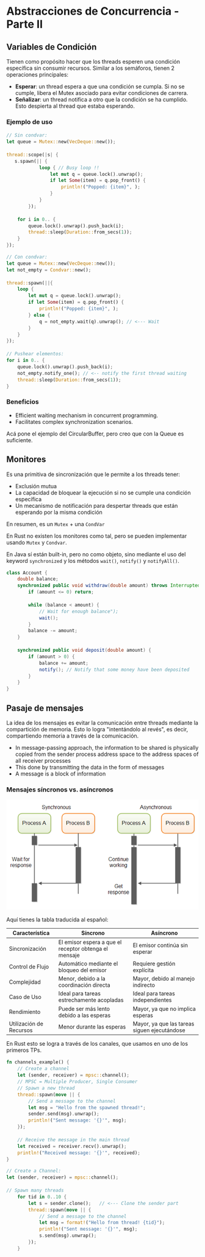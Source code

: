 # Abstracciones de Concurrencia - Parte II
## Variables de Condición
Tienen como propósito hacer que los threads esperen una condición específica sin consumir recursos. 
Similar a los semáforos, tienen 2 operaciones principales:
- **Esperar**: un thread espera a que una condición se cumpla. Si no se cumple, libera el Mutex asociado para evitar condiciones de carrera.
- **Señalizar**: un thread notifica a otro que la condición se ha cumplido. Esto despierta al thread que estaba esperando.

### Ejemplo de uso
```rust
// Sin condvar:
let queue = Mutex::new(VecDeque::new());

thread::scope(|s| {
   s.spawn(|| {
            loop { // Busy loop !!
                let mut q = queue.lock().unwrap();
                if let Some(item) = q.pop_front() {
                    println!("Popped: {item}", );
                }
            }
        });

    for i in 0.. {
        queue.lock().unwrap().push_back(i);
        thread::sleep(Duration::from_secs(1));
    }
});
```
```rust
// Con condvar:
let queue = Mutex::new(VecDeque::new());
let not_empty = Condvar::new();

thread::spawn(||{
    loop {
        let mut q = queue.lock().unwrap();
        if let Some(item) = q.pop_front() {
            println!("Popped: {item}", );
        } else {
            q = not_empty.wait(q).unwrap(); // <--- Wait
        }
    }
});

// Pushear elementos:
for i in 0.. {
    queue.lock().unwrap().push_back(i);
    not_empty.notify_one(); // <-- notify the first thread waiting
    thread::sleep(Duration::from_secs(1));
}
```

### Beneficios
- Efficient waiting mechanism in concurrent programming.
- Facilitates complex synchronization scenarios.

Acá pone el ejemplo del CircularBuffer, pero creo que con la Queue es suficiente.

## Monitores
Es una primitiva de sincronización que le permite a los threads tener:
- Exclusión mutua
- La capacidad de bloquear la ejecución si no se cumple una condición específica
- Un mecanismo de notificación para despertar threads que están esperando por la misma condición

En resumen, es un `Mutex` + una `CondVar`

En Rust no existen los monitores como tal, pero se pueden implementar usando `Mutex` y `Condvar`.

En Java sí están built-in, pero no como objeto, sino mediante el uso del keyword `synchronized` y los métodos `wait()`, `notify()` y `notifyAll()`. 
```java
class Account {
    double balance;
    synchronized public void withdraw(double amount) throws InterruptedException {
        if (amount <= 0) return;

        while (balance < amount) {
            // Wait for enough balance");
            wait();
        }
        balance -= amount;
    }

    synchronized public void deposit(double amount) {
        if (amount > 0) {
            balance += amount;
            notify(); // Notify that some money have been deposited
        }
    }
}
```

## Pasaje de mensajes
La idea de los mensajes es evitar la comunicación entre threads mediante la compartición de memoria. Esto lo logra "intentándolo al revés", es decir, compartiendo memoria a través de la comunicación.


- In message-passing approach, the information to be shared is physically copied from the sender process address space to
the address spaces of all receiver processes
- This done by transmitting the data in the form of messages
- A message is a block of information

### Mensajes síncronos vs. asíncronos
![img.png](messages.png)

Aquí tienes la tabla traducida al español:

| Característica        | Síncrono                                  | Asíncrono                                    |
| --------------------- | ----------------------------------------- | -------------------------------------------- |
| Sincronización        | El emisor espera a que el receptor obtenga el mensaje | El emisor continúa sin esperar               |
| Control de Flujo      | Automático mediante el bloqueo del emisor | Requiere gestión explícita                   |
| Complejidad           | Menor, debido a la coordinación directa  | Mayor, debido al manejo indirecto            |
| Caso de Uso           | Ideal para tareas estrechamente acopladas | Ideal para tareas independientes             |
| Rendimiento           | Puede ser más lento debido a las esperas | Mayor, ya que no implica esperas             |
| Utilización de Recursos | Menor durante las esperas               | Mayor, ya que las tareas siguen ejecutándose |

En Rust esto se logra a través de los canales, que usamos en uno de los primeros TPs.

```rust
fn channels_example() {
    // Create a channel
    let (sender, receiver) = mpsc::channel();
    // MPSC = Multiple Producer, Single Consumer
    // Spawn a new thread
    thread::spawn(move || {
        // Send a message to the channel
        let msg = "Hello from the spawned thread!";
        sender.send(msg).unwrap();
        println!("Sent message: '{}'", msg);
    });

    // Receive the message in the main thread
    let received = receiver.recv().unwrap();
    println!("Received message: '{}'", received);
}
```
```rust
// Create a Channel:
let (sender, receiver) = mpsc::channel();

// Spawn many threads
    for tid in 0..10 {
        let s = sender.clone();   // <--- Clone the sender part
        thread::spawn(move || {
            // Send a message to the channel
            let msg = format!("Hello from thread! {tid}");
            println!("Sent message: '{}'", msg);
            s.send(msg).unwrap();
        });
    }
```
